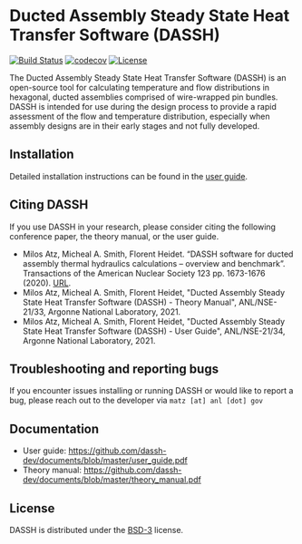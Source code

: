 # Ducted Assembly Steady State Heat Transfer Software (DASSH)

[![Build Status](https://travis-ci.com/dassh-dev/dassh.svg?token=9JiRbxest2oH9X8ijsPq&branch=master)](https://travis-ci.com/github/dassh-dev/dassh)
[![codecov](https://codecov.io/gh/dassh-dev/dassh/branch/master/graph/badge.svg)](https://app.codecov.io/gh/dassh-dev/dassh)
[![License](https://img.shields.io/badge/License-BSD%203--Clause-blue.svg)](https://opensource.org/licenses/BSD-3-Clause)


The Ducted Assembly Steady State Heat Transfer Software (DASSH) is an open-source tool for calculating temperature and flow distributions in hexagonal, ducted assemblies comprised of wire-wrapped pin bundles. DASSH is intended for use during the design process to provide a rapid assessment of the flow and temperature distribution, especially when assembly designs are in their early stages and not fully developed.

## Installation
Detailed installation instructions can be found in the [user guide](https://github.com/dassh-dev/documents/blob/master/user_guide.pdf).

## Citing DASSH
If you use DASSH in your research, please consider citing the following conference paper, the theory manual, or the user guide.
* Milos Atz, Micheal A. Smith, Florent Heidet. “DASSH software for ducted assembly thermal hydraulics calculations – overview and benchmark”. Transactions of the American Nuclear Society 123 pp. 1673-1676 (2020). [URL](https://www.ans.org/pubs/transactions/article-49036/).
* Milos Atz, Micheal A. Smith, Florent Heidet, "Ducted Assembly Steady State Heat Transfer Software (DASSH) - Theory Manual", ANL/NSE-21/33, Argonne National Laboratory, 2021.
* Milos Atz, Micheal A. Smith, Florent Heidet, "Ducted Assembly Steady State Heat Transfer Software (DASSH) - User Guide", ANL/NSE-21/34, Argonne National Laboratory, 2021.

## Troubleshooting and reporting bugs
If you encounter issues installing or running DASSH or would like to report a bug, please reach out to the developer via `matz [at] anl [dot] gov`

## Documentation
* User guide: https://github.com/dassh-dev/documents/blob/master/user_guide.pdf
* Theory manual: https://github.com/dassh-dev/documents/blob/master/theory_manual.pdf

## License
DASSH is distributed under the [BSD-3](https://opensource.org/licenses/BSD-3-Clause) license.
